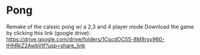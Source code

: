 # Pong
Remake of the calssic pong w/ a 2,3 and  4 player mode
Download the game by clicking this link (google drive):
https://drive.google.com/drive/folders/1CscdOC55-8M8rsy960-tHhRkZ2AwbVtf?usp=share_link
